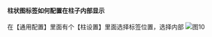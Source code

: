 #### 柱状图标签如何配置在柱子内部显示

在【通用配置】里面有个【柱设置】里面选择标签位置，选择内部
![图10](/img/src/visulization/barPro/barPro10.png)
